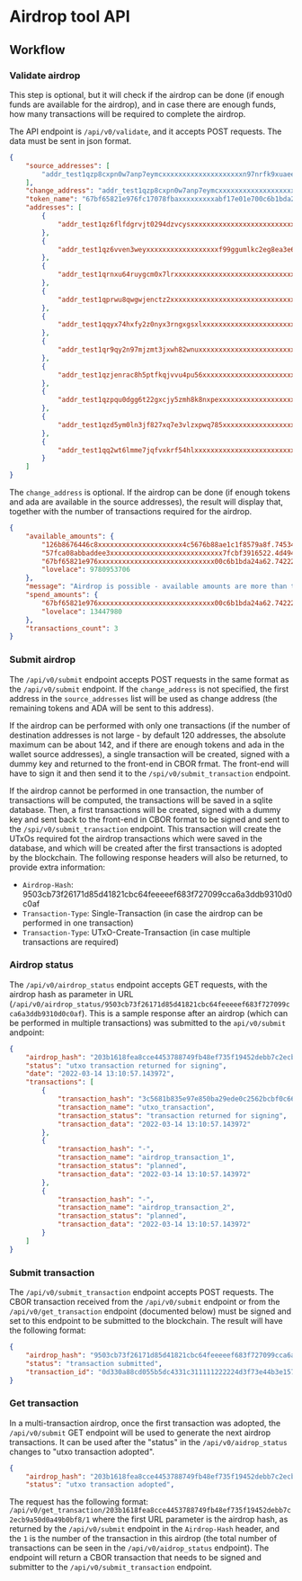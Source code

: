 # Airdrop tool API

## Workflow

### Validate airdrop
This step is optional, but it will check if the airdrop can be done (if enough funds are available for the airdrop), and in case there are enough funds, how many transactions will be required to complete the airdrop.

The API endpoint is `/api/v0/validate`, and it accepts POST requests.
The data must be sent in json format.

```json
{
    "source_addresses": [
        "addr_test1qzp8cxpn0w7anp7eymcxxxxxxxxxxxxxxxxxxxxn97nrfk9xuaee3myenyc8zk0tctxye8uktqtn9n9e"
    ],
    "change_address": "addr_test1qzp8cxpn0w7anp7eymcxxxxxxxxxxxxxxxxxxxxn97nrfk9xuaee3myenyc8zk0tctxyudkmxyl7dov5e",
    "token_name": "67bf65821e976fc17078fbaxxxxxxxxxabf17e01e700c6b1bda24a62.7465xxxxx46f6e",
    "addresses": [
        {
            "addr_test1qz6flfdgrvjt0294dzvcysxxxxxxxxxxxxxxxxxxxxxxxxxxxtjakfgj2v4sxz2q6gdp5nr3mcxge2794gl0uv8c26pqd6uq2j": "3800000"
        },
        {
            "addr_test1qz6vven3weyxxxxxxxxxxxxxxxxxxf99ggumlkc2eg8ea3e6ktjakfgj2v4sxz2q6gdp5nr3mcxge2794gl0uv8c26pqg6ujyy": "3185000"
        },
        {
            "addr_test1qrnxu64ruygcm0x7lrxxxxxxxxxxxxxxxxxxxxxxxxxxxxxxxxxxxxxxxxxxxxxq6gdp5nr3mcxge2794gl0uv8c26pqk8ynpe": "2400000"
        },
        {
            "addr_test1qprwu8qwgwjenctz2xxxxxxxxxxxxxxxxxxxxxxxxxxxxxxxxxxxxxxxxxxxxz2q6gdp5nr3mcxge2794gl0uv8c26pqjrucsy": "2450000"
        },
        {
            "addr_test1qqyx74hxfy2z0nyx3rngxgsxlxxxxxxxxxxxxxxxxxxxxxxxxxxxxxxxxxxxxxxxxxxxxxxxxcxge2794gl0uv8c26pqznh3dq": "2550000"
        },
        {
            "addr_test1qr9qy2n97mjzmt3jxwh82wnuxxxxxxxxxxxxxxxxxxxxxxxxxxxxxxxxxxxxxxxxxxxxxxxmcxge2794gl0uv8c26pqftek5f": "2350000"
        },
        {
            "addr_test1qzjenrac8h5ptfkqjvvu4pu56xxxxxxxxxxxxxxxxxxxxxxxxxxxxxxxxxxxxxxxxxxxxr3mcxge2794gl0uv8c26pqe370lg": "2350000"
        },
        {
            "addr_test1qzpqu0dgg6t22gxcjy5zmh8k8nxpexxxxxxxxxxxxxxxxxxxxxxxxxxxxxxxz2q6gdp5nr3mcxge2794gl0uv8c26pqt58w5c": "2990000"
        },
        {
            "addr_test1qzd5ym0ln3jf827xq7e3vlzxpwq785xxxxxxxxxxxxxxxxxxxxxxxxxxxxxxxxxxxxx5nr3mcxge2794gl0uv8c26pqp8fyqx": "2450000"
        },
        {
            "addr_test1qq2wt6lmme7jqfvxkrf54hlxxxxxxxxxxxxxxxxxxxxxxxxxxxxxxxxxxxxxxxxxxxxxnr3mcxge2794gl0uv8c26pq8s858g": "2280000"
        }
    ]
}
```

The `change_address` is optional.
If the airdrop can be done (if enough tokens and ada are available in the source addresses), the result will display that, together with the number of transactions required for the airdrop.

```json
{
    "available_amounts": {
        "126b8676446c8xxxxxxxxxxxxxxxxxxxxx4c5676b88ae1c1f8579a8f.74534f554c": 8000,
        "57fca08abbaddee3xxxxxxxxxxxxxxxxxxxxxxxxxxxx7fcbf3916522.4d494e54": 5000,
        "67bf65821e976xxxxxxxxxxxxxxxxxxxxxxxxxxxxx00c6b1bda24a62.742222226f6e": 510210000,
        "lovelace": 9780953706
    },
    "message": "Airdrop is possible - available amounts are more than the amounts to spend. Please be sure there are about 10 extra ADA in the source address.",
    "spend_amounts": {
        "67bf65821e976xxxxxxxxxxxxxxxxxxxxxxxxxxxxx00c6b1bda24a62.742222226f6e": 26805000,
        "lovelace": 13447980
    },
    "transactions_count": 3
}
```

### Submit airdrop
The `/api/v0/submit` endpoint accepts POST requests in the same format as the `/api/v0/submit` endpoint.
If the `change_address` is not specified, the first address in the `source_addresses` list will be used as change address (the remaining tokens and ADA will be sent to this address).

If the airdrop can be performed with only one transactions (if the number of destination addresses is not large - by default 120 addresses, the absolute maximum can be about 142, and if there are enough tokens and ada in the wallet source addresses), a single transaction will be created, signed with a dummy key and returned to the front-end in CBOR frmat.
The front-end will have to sign it and then send it to the `/spi/v0/submit_transaction` endpoint.

If the airdrop cannot be performed in one transaction, the number of transactions will be computed, the transactions will be saved in a sqlite database. Then, a first transactions will be created, signed with a dummy key and sent back to the front-end in CBOR format to be signed and sent to the `/spi/v0/submit_transaction` endpoint.
This transaction will create the UTxOs required fot the airdrop transactions which were saved in the database, and which will be created after the first transactions is adopted by the blockchain.
The following response headers will also be returned, to provide extra information:
- `Airdrop-Hash`: 9503cb73f26171d85d41821cbc64feeeeef683f727099cca6a3ddb9310d0c0af
- `Transaction-Type`: Single-Transaction (in case the airdrop can be performed in one transaction)
- `Transaction-Type`: UTxO-Create-Transaction (in case multiple transactions are required)

### Airdrop status
The `/api/v0/airdrop_status` endpoint accepts GET requests, with the airdrop hash as parameter in URL (`/api/v0/airdrop_status/9503cb73f26171d85d41821cbc64feeeeef683f727099cca6a3ddb9310d0c0af`).
This is a sample response after an airdrop (which can be performed in multiple transactions) was submitted to the `api/v0/submit` andpoint:

```json
{
    "airdrop_hash": "203b1618fea8cce4453788749fb48ef735f19452debb7c2ecb9a50d0a49b0bf8",
    "status": "utxo transaction returned for signing",
    "date": "2022-03-14 13:10:57.143972",
    "transactions": [
        {
            "transaction_hash": "3c5681b835e97e850ba29ede0c2562bcbf0c66dd305761880b76b93550d0f020",
            "transaction_name": "utxo_transaction",
            "transaction_status": "transaction returned for signing",
            "transaction_data": "2022-03-14 13:10:57.143972"
        },
        {
            "transaction_hash": "-",
            "transaction_name": "airdrop_transaction_1",
            "transaction_status": "planned",
            "transaction_data": "2022-03-14 13:10:57.143972"
        },
        {
            "transaction_hash": "-",
            "transaction_name": "airdrop_transaction_2",
            "transaction_status": "planned",
            "transaction_data": "2022-03-14 13:10:57.143972"
        }
    ]
}
```

### Submit transaction
The `/api/v0/submit_transaction` endpoint accepts POST requests. The CBOR transaction received from the `/api/v0/submit` endpoint or from the `/api/v0/get_transaction` endpoint (documented below) must be signed and set to this endpoint to be submitted to the blockchain.
The result will have the following format:

```json
{
    "airdrop_hash": "9503cb73f26171d85d41821cbc64feeeeef683f727099cca6a3ddb9310d0c0af",
    "status": "transaction submitted",
    "transaction_id": "0d330a88cd055b5dc4331c311111222224d3f73e44b3e157f67f4efdb5226f35"
}
```

### Get transaction
In a multi-transaction airdrop, once the first transaction was adopted, the `/api/v0/submit` GET endpoint will be used to generate the next airdrop transactions. 
It can be used after the "status" in the `/api/v0/aidrop_status` changes to "utxo transaction adopted".

```json
{
    "airdrop_hash": "203b1618fea8cce4453788749fb48ef735f19452debb7c2ecb9a50d0a49b0bf8",
    "status": "utxo transaction adopted",

```
The request has the following format: `/api/v0/get_transaction/203b1618fea8cce4453788749fb48ef735f19452debb7c2ecb9a50d0a49b0bf8/1`
where the first URL parameter is the airdrop hash, as returned by the `/api/v0/submit` endpoint in the `Airdrop-Hash` header, and the `1` is the number of the transaction in this airdrop (the total number of transactions can be seen in the `/api/v0/aidrop_status` endpoint).
The endpoint will return a CBOR transaction that needs to be signed and submitter to the `/api/v0/submit_transaction` endpoint.
